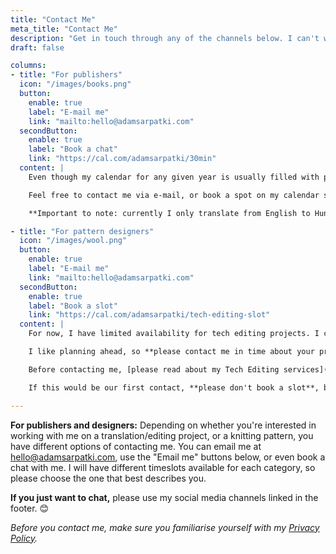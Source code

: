 ```yaml
---
title: "Contact Me"
meta_title: "Contact Me"
description: "Get in touch through any of the channels below. I can't wait to hear from you!"
draft: false

columns:
- title: "For publishers"
  icon: "/images/books.png"
  button:
    enable: true
    label: "E-mail me"
    link: "mailto:hello@adamsarpatki.com"
  secondButton:
    enable: true
    label: "Book a chat"
    link: "https://cal.com/adamsarpatki/30min"
  content: |
    Even though my calendar for any given year is usually filled with projects from my current clients, I would be happy to talk shop, and maybe make space for new projects.

    Feel free to contact me via e-mail, or book a spot on my calendar so we can have a chat.

    **Important to note: currently I only translate from English to Hungarian, and I only edit texts written in Hungarian.**

- title: "For pattern designers"
  icon: "/images/wool.png"
  button:
    enable: true
    label: "E-mail me"
    link: "mailto:hello@adamsarpatki.com"
  secondButton:
    enable: true
    label: "Book a slot"
    link: "https://cal.com/adamsarpatki/tech-editing-slot"
  content: |
    For now, I have limited availability for tech editing projects. I can usually guarantee one or two slots per week.

    I like planning ahead, so **please contact me in time about your project.** The earlier you contact me, the more likely I will be able to fit your design into my schedule. 😊

    Before contacting me, [please read about my Tech Editing services](/technical-editing), if you haven't done so already.

    If this would be our first contact, **please don't book a slot**, but instead e-mail me so we can hash out the details.

---
```


**For publishers and designers:** Depending on whether you're interested in working with me on a translation/editing project, or a knitting pattern, you have different options of contacting me. You can email me at [hello@adamsarpatki.com](mailto:hello@adamsarpatki.com), use the "Email me" buttons below, or even book a chat with me. I will have different timeslots available for each category, so please choose the one that best describes you.

**If you just want to chat,** please use my social media channels linked in the footer. 😊

*Before you contact me, make sure you familiarise yourself with my [Privacy Policy](/privacy-policy/).*